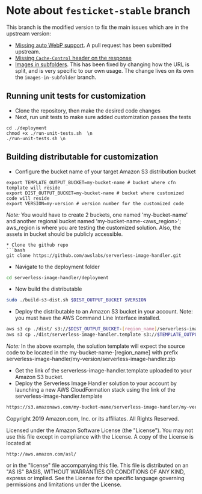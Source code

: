 # Note about `festicket-stable` branch

This branch is the modified version to fix the main issues which are in the upstream version:

- [Missing auto WebP support](https://github.com/awslabs/serverless-image-handler/issues/99). A pull request has been submitted upstream.
- [Missing `Cache-Control` header on the response](https://github.com/awslabs/serverless-image-handler/pull/151)
- [Images in subfolders](https://github.com/awslabs/serverless-image-handler/issues/112). This has been fixed by changing how the URL is split, and is very specific to our own usage. The change lives on its own the `images-in-subfolder` branch. 

## Running unit tests for customization
* Clone the repository, then make the desired code changes
* Next, run unit tests to make sure added customization passes the tests
```
cd ./deployment
chmod +x ./run-unit-tests.sh  \n
./run-unit-tests.sh \n
```

## Building distributable for customization
* Configure the bucket name of your target Amazon S3 distribution bucket
```
export TEMPLATE_OUTPUT_BUCKET=my-bucket-name # bucket where cfn template will reside
export DIST_OUTPUT_BUCKET=my-bucket-name # bucket where customized code will reside
export VERSION=my-version # version number for the customized code
```
_Note:_ You would have to create 2 buckets, one named 'my-bucket-name' and another regional bucket named 'my-bucket-name-<aws_region>'; aws_region is where you are testing the customized solution. Also, the assets  in bucket should be publicly accessible.

```
* Clone the github repo
```bash
git clone https://github.com/awslabs/serverless-image-handler.git
```

* Navigate to the deployment folder
```bash
cd serverless-image-handler/deployment
```

* Now build the distributable
```bash
sudo ./build-s3-dist.sh $DIST_OUTPUT_BUCKET $VERSION
```

* Deploy the distributable to an Amazon S3 bucket in your account. Note: you must have the AWS Command Line Interface installed.
```bash
aws s3 cp ./dist/ s3://$DIST_OUTPUT_BUCKET-[region_name]/serverless-image-handler/$VERSION/ --recursive --exclude "*" --include "*.zip"
aws s3 cp ./dist/serverless-image-handler.template s3://$TEMPLATE_OUTPUT_BUCKET/serverless-image-handler/$VERSION/
```
_Note:_ In the above example, the solution template will expect the source code to be located in the my-bucket-name-[region_name] with prefix serverless-image-handler/my-version/serverless-image-handler.zip

* Get the link of the serverless-image-handler.template uploaded to your Amazon S3 bucket.
* Deploy the Serverless Image Handler solution to your account by launching a new AWS CloudFormation stack using the link of the serverless-image-handler.template
```bash
https://s3.amazonaws.com/my-bucket-name/serverless-image-handler/my-version/serverless-image-handler.template
```

Copyright 2019 Amazon.com, Inc. or its affiliates. All Rights Reserved.

Licensed under the Amazon Software License (the "License"). You may not use this file except in compliance with the License. A copy of the License is located at

    http://aws.amazon.com/asl/

or in the "license" file accompanying this file. This file is distributed on an "AS IS" BASIS, WITHOUT WARRANTIES OR CONDITIONS OF ANY KIND, express or implied. See the License for the specific language governing permissions and limitations under the License.

